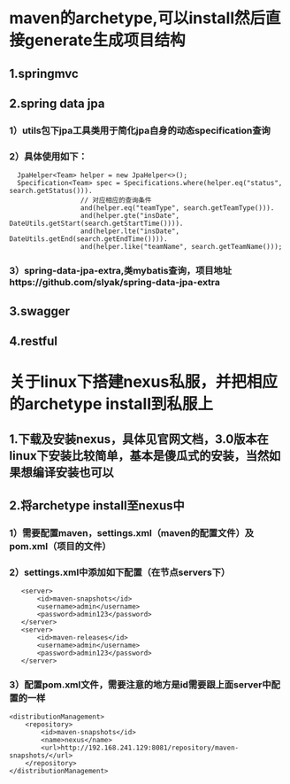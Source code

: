 # maven的archetype,可以install然后直接generate生成项目结构
## 1.springmvc
## 2.spring data jpa
### 1）utils包下jpa工具类用于简化jpa自身的动态specification查询
### 2）具体使用如下：
      JpaHelper<Team> helper = new JpaHelper<>();
      Specification<Team> spec = Specifications.where(helper.eq("status", search.getStatus())).
                      // 对应相应的查询条件
                      and(helper.eq("teamType", search.getTeamType())).
                      and(helper.gte("insDate", DateUtils.getStart(search.getStartTime()))).
                      and(helper.lte("insDate", DateUtils.getEnd(search.getEndTime()))).
                      and(helper.like("teamName", search.getTeamName()));
### 3）spring-data-jpa-extra,类mybatis查询，项目地址https://github.com/slyak/spring-data-jpa-extra
## 3.swagger
## 4.restful



# 关于linux下搭建nexus私服，并把相应的archetype install到私服上
## 1.下载及安装nexus，具体见官网文档，3.0版本在linux下安装比较简单，基本是傻瓜式的安装，当然如果想编译安装也可以
## 2.将archetype install至nexus中
### 1）需要配置maven，settings.xml（maven的配置文件）及pom.xml（项目的文件）
### 2）settings.xml中添加如下配置（在节点servers下）
       <server>
           <id>maven-snapshots</id>
           <username>admin</username>
           <password>admin123</password>	
       </server>        
       <server>		
           <id>maven-releases</id>		
           <username>admin</username>		
           <password>admin123</password>
       </server>
### 3）配置pom.xml文件，需要注意的地方是id需要跟上面server中配置的一样
    <distributionManagement>
        <repository>
            <id>maven-snapshots</id>
            <name>nexus</name>
            <url>http://192.168.241.129:8081/repository/maven-snapshots/</url>
        </repository>
    </distributionManagement>